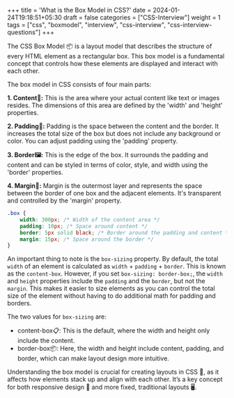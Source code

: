 +++
title = 'What is the Box Model in CSS?'
date = 2024-01-24T19:18:51+05:30
draft = false
categories = ["CSS-Interview"]
weight = 1
tags = ["css", "boxmodel", "interview", "css-interview", "css-interview-questions"]
+++

The CSS Box Model 📦 is a layout model that describes the structure of every HTML element as a rectangular box. This box model is a fundamental concept that controls how these elements are displayed and interact with each other.

The box model in CSS consists of four main parts:

**1. Content📝:** This is the area where your actual content like text or images resides. The dimensions of this area are defined by the 'width' and 'height' properties.

**2. Padding🧸:** Padding is the space between the content and the border. It increases the total size of the box but does not include any background or color. You can adjust padding using the 'padding' property.

**3. Border🖼️:** This is the edge of the box. It surrounds the padding and content and can be styled in terms of color, style, and width using the 'border' properties.

**4. Margin🌌:** Margin is the outermost layer and represents the space between the border of one box and the adjacent elements. It's transparent and controlled by the 'margin' property.

```css
.box {
    width: 300px; /* Width of the content area */
    padding: 10px; /* Space around content */
    border: 5px solid black; /* Border around the padding and content */
    margin: 15px; /* Space around the border */
}

```

An important thing to note is the `box-sizing` property. By default, the total `width` of an element is calculated as `width` + `padding` + `border`. This is known as the `content-box`. However, if you set `box-sizing: border-box;`, the `width` and `height` properties include the `padding` and the `border`, but not the `margin`. This makes it easier to size elements as you can control the total size of the element without having to do additional math for padding and borders.

The two values for `box-sizing` are:

- content-box📋: This is the default, where the width and height only include the content.
- border-box📦: Here, the width and height include content, padding, and border, which can make layout design more intuitive.

Understanding the box model is crucial for creating layouts in CSS 🎨, as it affects how elements stack up and align with each other. It’s a key concept for both responsive design 📱 and more fixed, traditional layouts 🖥️.